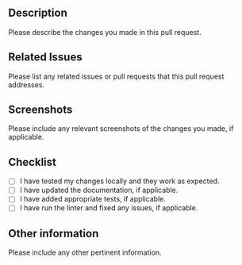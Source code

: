 <!-- PLEASE MAKE PULL REQUESTS TO dev BRANCH -->
## Description

Please describe the changes you made in this pull request.

## Related Issues

Please list any related issues or pull requests that this pull request addresses.

## Screenshots

Please include any relevant screenshots of the changes you made, if applicable.

## Checklist

- [ ] I have tested my changes locally and they work as expected.
- [ ] I have updated the documentation, if applicable.
- [ ] I have added appropriate tests, if applicable.
- [ ] I have run the linter and fixed any issues, if applicable.

## Other information

Please include any other pertinent information.
